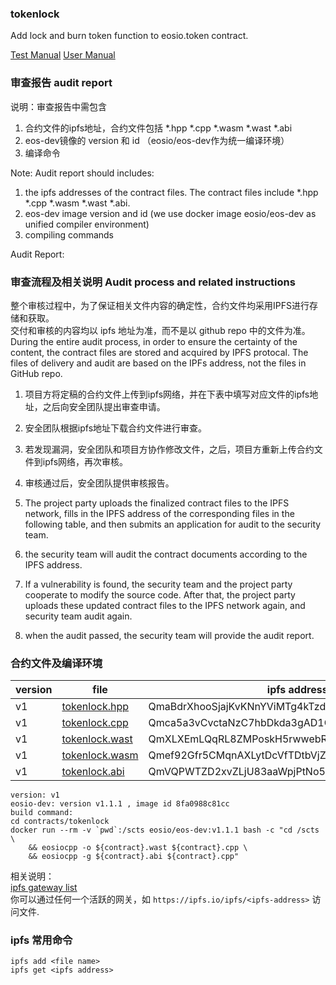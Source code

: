 
### tokenlock
Add lock and burn token function to eosio.token contract.

[Test Manual](https://github.com/EosTokenMarket/tokenlock/blob/master/test_manual.md)
[User Manual](https://github.com/EosTokenMarket/tokenlock/blob/master/user_manual.md)


### 审查报告 audit report

说明：审查报告中需包含
1. 合约文件的ipfs地址，合约文件包括 *.hpp *.cpp *.wasm *.wast *.abi 
2. eos-dev镜像的 version 和 id （eosio/eos-dev作为统一编译环境） 
3. 编译命令 

Note: Audit report should includes: 
1. the ipfs addresses of the contract files. The contract files include *.hpp *.cpp *.wasm *.wast *.abi.
2. eos-dev image version and id (we use docker image eosio/eos-dev as unified compiler environment)
3. compiling commands

Audit Report:


### 审查流程及相关说明 Audit process and related instructions
整个审核过程中，为了保证相关文件内容的确定性，合约文件均采用IPFS进行存储和获取。  
交付和审核的内容均以 ipfs 地址为准，而不是以 github repo 中的文件为准。
During the entire audit process, in order to ensure the certainty of the content, the contract files are stored and acquired by IPFS protocal.
The files of delivery and audit are based on the IPFs address, not the files in GitHub repo.

1. 项目方将定稿的合约文件上传到ipfs网络，并在下表中填写对应文件的ipfs地址，之后向安全团队提出审查申请。
2. 安全团队根据ipfs地址下载合约文件进行审查。
3. 若发现漏洞，安全团队和项目方协作修改文件，之后，项目方重新上传合约文件到ipfs网络，再次审核。  
4. 审核通过后，安全团队提供审核报告。  
      
1. The project party uploads the finalized contract files to the IPFS network, fills in the IPFS address of the corresponding files in the following table, and then submits an application for audit to the security team.
2. the security team will audit the contract documents according to the IPFS address.
3. If a vulnerability is found, the security team and the project party cooperate to modify the source code. After that, the project party uploads these updated contract files to the IPFS network again, and security team audit again.
4. when the audit passed, the security team will provide the audit report.

### 合约文件及编译环境

| version | file | ipfs address | 
| ------- | ---- | ------------ | 
| v1 | [tokenlock.hpp](https://ipfs.io/ipfs/QmaBdrXhooSjajKvKNnYViMTg4kTzdJV96LAsFasuyUPZT)  | QmaBdrXhooSjajKvKNnYViMTg4kTzdJV96LAsFasuyUPZT |
| v1 | [tokenlock.cpp](https://ipfs.io/ipfs/Qmca5a3vCvctaNzC7hbDkda3gAD1CR6pyWAjM5S5L8kPdK)  | Qmca5a3vCvctaNzC7hbDkda3gAD1CR6pyWAjM5S5L8kPdK |
| v1 | [tokenlock.wast](https://ipfs.io/ipfs/QmXLXEmLQqRL8ZMPoskH5rwwebRHKrHfz7hL6v8C7tNqWU) | QmXLXEmLQqRL8ZMPoskH5rwwebRHKrHfz7hL6v8C7tNqWU |
| v1 | [tokenlock.wasm](https://ipfs.io/ipfs/Qmef92Gfr5CMqnAXLytDcVfTDtbVjZvTjrjqJSsu2wAtT1) | Qmef92Gfr5CMqnAXLytDcVfTDtbVjZvTjrjqJSsu2wAtT1 |
| v1 | [tokenlock.abi](https://ipfs.io/ipfs/QmVQPWTZD2xvZLjU83aaWpjPtNo5fG5rbvhSeeXkkxbLTt)  | QmVQPWTZD2xvZLjU83aaWpjPtNo5fG5rbvhSeeXkkxbLTt |

``` 
version: v1
eosio-dev: version v1.1.1 , image id 8fa0988c81cc
build command:
cd contracts/tokenlock
docker run --rm -v `pwd`:/scts eosio/eos-dev:v1.1.1 bash -c "cd /scts \
    && eosiocpp -o ${contract}.wast ${contract}.cpp \
    && eosiocpp -g ${contract}.abi ${contract}.cpp"
```

相关说明：  
[ipfs gateway list](https://ipfs.github.io/public-gateway-checker/)  
你可以通过任何一个活跃的网关，如 `https://ipfs.io/ipfs/<ipfs-address>` 访问文件.   

### ipfs 常用命令
``` 
ipfs add <file name>
ipfs get <ipfs address>
```
